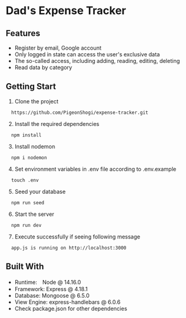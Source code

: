 # Dad's Expense Tracker
## Features
* Register by email, Google account
* Only logged in state can access the user's exclusive data
* The so-called access, including adding, reading, editing, deleting
* Read data by category

## Getting Start
1. Clone the project
```
  https://github.com/PigeonShogi/expense-tracker.git
```
2. Install the required dependencies
```
  npm install
```
3. Install nodemon
```
  npm i nodemon
```
4. Set environment variables in .env file according to .env.example
```
  touch .env
```
5. Seed your database
```
  npm run seed
```
6. Start the server
```
  npm run dev
```
7. Execute successfully if seeing following message
```
  app.js is running on http://localhost:3000
```
## Built With
* Runtime:　Node @ 14.16.0
* Framework: Express @ 4.18.1
* Database: Mongoose @ 6.5.0
* View Engine: express-handlebars @ 6.0.6
* Check package.json for other dependencies

